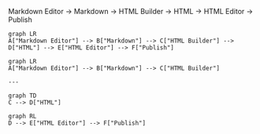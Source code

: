 Markdown Editor -> Markdown -> HTML Builder -> HTML -> HTML Editor -> Publish

```mermaid
graph LR
A["Markdown Editor"] --> B["Markdown"] --> C["HTML Builder"] --> D["HTML"] --> E["HTML Editor"] --> F["Publish"]
```


```mermaid
graph LR
A["Markdown Editor"] --> B["Markdown"] --> C["HTML Builder"]

---

graph TD
C --> D["HTML"]

graph RL
D --> E["HTML Editor"] --> F["Publish"]
```
